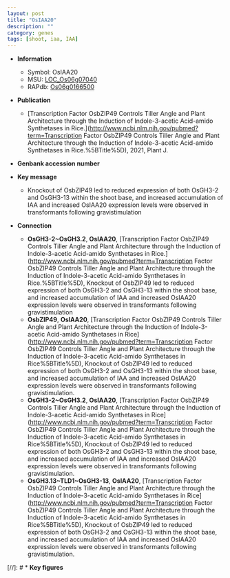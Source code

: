 ```yaml
---
layout: post
title: "OsIAA20"
description: ""
category: genes
tags: [shoot, iaa, IAA]
---
```


* **Information**  
    + Symbol: OsIAA20  
    + MSU: [LOC_Os06g07040](http://rice.uga.edu/cgi-bin/ORF_infopage.cgi?orf=LOC_Os06g07040)  
    + RAPdb: [Os06g0166500](https://rapdb.dna.affrc.go.jp/locus/?name=Os06g0166500)  

* **Publication**  
    + [Transcription Factor OsbZIP49 Controls Tiller Angle and Plant Architecture through the Induction of Indole-3-acetic Acid-amido Synthetases in Rice.](http://www.ncbi.nlm.nih.gov/pubmed?term=Transcription Factor OsbZIP49 Controls Tiller Angle and Plant Architecture through the Induction of Indole-3-acetic Acid-amido Synthetases in Rice.%5BTitle%5D), 2021, Plant J.

* **Genbank accession number**  

* **Key message**  
    + Knockout of OsbZIP49 led to reduced expression of both OsGH3-2 and OsGH3-13 within the shoot base, and increased accumulation of IAA and increased OsIAA20 expression levels were observed in transformants following gravistimulation

* **Connection**  
    + __OsGH3-2~OsGH3.2__, __OsIAA20__, [Transcription Factor OsbZIP49 Controls Tiller Angle and Plant Architecture through the Induction of Indole-3-acetic Acid-amido Synthetases in Rice.](http://www.ncbi.nlm.nih.gov/pubmed?term=Transcription Factor OsbZIP49 Controls Tiller Angle and Plant Architecture through the Induction of Indole-3-acetic Acid-amido Synthetases in Rice.%5BTitle%5D),  Knockout of OsbZIP49 led to reduced expression of both OsGH3-2 and OsGH3-13 within the shoot base, and increased accumulation of IAA and increased OsIAA20 expression levels were observed in transformants following gravistimulation
    + __OsbZIP49__, __OsIAA20__, [Transcription Factor OsbZIP49 Controls Tiller Angle and Plant Architecture through the Induction of Indole-3-acetic Acid-amido Synthetases in Rice](http://www.ncbi.nlm.nih.gov/pubmed?term=Transcription Factor OsbZIP49 Controls Tiller Angle and Plant Architecture through the Induction of Indole-3-acetic Acid-amido Synthetases in Rice%5BTitle%5D), Knockout of OsbZIP49 led to reduced expression of both OsGH3-2 and OsGH3-13 within the shoot base, and increased accumulation of IAA and increased OsIAA20 expression levels were observed in transformants following gravistimulation.
    + __OsGH3-2~OsGH3.2__, __OsIAA20__, [Transcription Factor OsbZIP49 Controls Tiller Angle and Plant Architecture through the Induction of Indole-3-acetic Acid-amido Synthetases in Rice](http://www.ncbi.nlm.nih.gov/pubmed?term=Transcription Factor OsbZIP49 Controls Tiller Angle and Plant Architecture through the Induction of Indole-3-acetic Acid-amido Synthetases in Rice%5BTitle%5D), Knockout of OsbZIP49 led to reduced expression of both OsGH3-2 and OsGH3-13 within the shoot base, and increased accumulation of IAA and increased OsIAA20 expression levels were observed in transformants following gravistimulation.
    + __OsGH3.13~TLD1~OsGH3-13__, __OsIAA20__, [Transcription Factor OsbZIP49 Controls Tiller Angle and Plant Architecture through the Induction of Indole-3-acetic Acid-amido Synthetases in Rice](http://www.ncbi.nlm.nih.gov/pubmed?term=Transcription Factor OsbZIP49 Controls Tiller Angle and Plant Architecture through the Induction of Indole-3-acetic Acid-amido Synthetases in Rice%5BTitle%5D), Knockout of OsbZIP49 led to reduced expression of both OsGH3-2 and OsGH3-13 within the shoot base, and increased accumulation of IAA and increased OsIAA20 expression levels were observed in transformants following gravistimulation.

[//]: # * **Key figures**  


